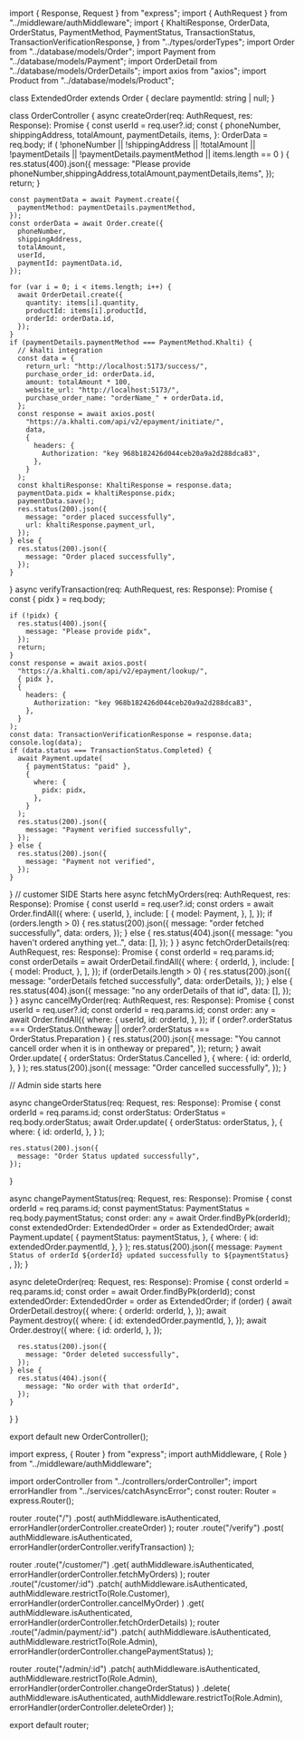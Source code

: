 <!-- Change order,payment order status[admin] and more -->

<!-- add  changeOrderStatus , changePaymentStatus,deleteOrder admin side controller in orderController.ts-->

import { Response, Request } from "express";
import { AuthRequest } from "../middleware/authMiddleware";
import {
KhaltiResponse,
OrderData,
OrderStatus,
PaymentMethod,
PaymentStatus,
TransactionStatus,
TransactionVerificationResponse,
} from "../types/orderTypes";
import Order from "../database/models/Order";
import Payment from "../database/models/Payment";
import OrderDetail from "../database/models/OrderDetails";
import axios from "axios";
import Product from "../database/models/Product";

<!-- add this -->

class ExtendedOrder extends Order {
declare paymentId: string | null;
}

class OrderController {
async createOrder(req: AuthRequest, res: Response): Promise<void> {
const userId = req.user?.id;
const {
phoneNumber,
shippingAddress,
totalAmount,
paymentDetails,
items,
}: OrderData = req.body;
if (
!phoneNumber ||
!shippingAddress ||
!totalAmount ||
!paymentDetails ||
!paymentDetails.paymentMethod ||
items.length == 0
) {
res.status(400).json({
message:
"Please provide phoneNumber,shippingAddress,totalAmount,paymentDetails,items",
});
return;
}

    const paymentData = await Payment.create({
      paymentMethod: paymentDetails.paymentMethod,
    });
    const orderData = await Order.create({
      phoneNumber,
      shippingAddress,
      totalAmount,
      userId,
      paymentId: paymentData.id,
    });

    for (var i = 0; i < items.length; i++) {
      await OrderDetail.create({
        quantity: items[i].quantity,
        productId: items[i].productId,
        orderId: orderData.id,
      });
    }
    if (paymentDetails.paymentMethod === PaymentMethod.Khalti) {
      // khalti integration
      const data = {
        return_url: "http://localhost:5173/success/",
        purchase_order_id: orderData.id,
        amount: totalAmount * 100,
        website_url: "http://localhost:5173/",
        purchase_order_name: "orderName_" + orderData.id,
      };
      const response = await axios.post(
        "https://a.khalti.com/api/v2/epayment/initiate/",
        data,
        {
          headers: {
            Authorization: "key 968b182426d044ceb20a9a2d288dca83",
          },
        }
      );
      const khaltiResponse: KhaltiResponse = response.data;
      paymentData.pidx = khaltiResponse.pidx;
      paymentData.save();
      res.status(200).json({
        message: "order placed successfully",
        url: khaltiResponse.payment_url,
      });
    } else {
      res.status(200).json({
        message: "Order placed successfully",
      });
    }

}
async verifyTransaction(req: AuthRequest, res: Response): Promise<void> {
const { pidx } = req.body;

    if (!pidx) {
      res.status(400).json({
        message: "Please provide pidx",
      });
      return;
    }
    const response = await axios.post(
      "https://a.khalti.com/api/v2/epayment/lookup/",
      { pidx },
      {
        headers: {
          Authorization: "key 968b182426d044ceb20a9a2d288dca83",
        },
      }
    );
    const data: TransactionVerificationResponse = response.data;
    console.log(data);
    if (data.status === TransactionStatus.Completed) {
      await Payment.update(
        { paymentStatus: "paid" },
        {
          where: {
            pidx: pidx,
          },
        }
      );
      res.status(200).json({
        message: "Payment verified successfully",
      });
    } else {
      res.status(200).json({
        message: "Payment not verified",
      });
    }

}
// customer SIDE Starts here
async fetchMyOrders(req: AuthRequest, res: Response): Promise<void> {
const userId = req.user?.id;
const orders = await Order.findAll({
where: {
userId,
},
include: [
{
model: Payment,
},
],
});
if (orders.length > 0) {
res.status(200).json({
message: "order fetched successfully",
data: orders,
});
} else {
res.status(404).json({
message: "you haven't ordered anything yet..",
data: [],
});
}
}
async fetchOrderDetails(req: AuthRequest, res: Response): Promise<void> {
const orderId = req.params.id;
const orderDetails = await OrderDetail.findAll({
where: {
orderId,
},
include: [
{
model: Product,
},
],
});
if (orderDetails.length > 0) {
res.status(200).json({
message: "orderDetails fetched successfully",
data: orderDetails,
});
} else {
res.status(404).json({
message: "no any orderDetails of that id",
data: [],
});
}
}
async cancelMyOrder(req: AuthRequest, res: Response): Promise<void> {
const userId = req.user?.id;
const orderId = req.params.id;
const order: any = await Order.findAll({
where: {
userId,
id: orderId,
},
});
if (
order?.orderStatus === OrderStatus.Ontheway ||
order?.orderStatus === OrderStatus.Preparation
) {
res.status(200).json({
message: "You cannot cancell order when it is in ontheway or prepared",
});
return;
}
await Order.update(
{ orderStatus: OrderStatus.Cancelled },
{
where: {
id: orderId,
},
}
);
res.status(200).json({
message: "Order cancelled successfully",
});
}

<!-- add this section -->

// Admin side starts here

async changeOrderStatus(req: Request, res: Response): Promise<void> {
const orderId = req.params.id;
const orderStatus: OrderStatus = req.body.orderStatus;
await Order.update(
{
orderStatus: orderStatus,
},
{
where: {
id: orderId,
},
}
);

    res.status(200).json({
      message: "Order Status updated successfully",
    });

}

async changePaymentStatus(req: Request, res: Response): Promise<void> {
const orderId = req.params.id;
const paymentStatus: PaymentStatus = req.body.paymentStatus;
const order: any = await Order.findByPk(orderId);
const extendedOrder: ExtendedOrder = order as ExtendedOrder;
await Payment.update(
{
paymentStatus: paymentStatus,
},
{
where: {
id: extendedOrder.paymentId,
},
}
);
res.status(200).json({
message: `Payment Status of orderId ${orderId} updated successfully to ${paymentStatus} `,
});
}

async deleteOrder(req: Request, res: Response): Promise<void> {
const orderId = req.params.id;
const order = await Order.findByPk(orderId);
const extendedOrder: ExtendedOrder = order as ExtendedOrder;
if (order) {
await OrderDetail.destroy({
where: {
orderId: orderId,
},
});
await Payment.destroy({
where: {
id: extendedOrder.paymentId,
},
});
await Order.destroy({
where: {
id: orderId,
},
});

      res.status(200).json({
        message: "Order deleted successfully",
      });
    } else {
      res.status(404).json({
        message: "No order with that orderId",
      });
    }

}
}

export default new OrderController();

<!-- add  changeOrderStatus, changePaymentStatus,deleteOrder admin side route in orderRoute -->

import express, { Router } from "express";
import authMiddleware, { Role } from "../middleware/authMiddleware";

import orderController from "../controllers/orderController";
import errorHandler from "../services/catchAsyncError";
const router: Router = express.Router();

router
.route("/")
.post(
authMiddleware.isAuthenticated,
errorHandler(orderController.createOrder)
);
router
.route("/verify")
.post(
authMiddleware.isAuthenticated,
errorHandler(orderController.verifyTransaction)
);

router
.route("/customer/")
.get(
authMiddleware.isAuthenticated,
errorHandler(orderController.fetchMyOrders)
);
router
.route("/customer/:id")
.patch(
authMiddleware.isAuthenticated,
authMiddleware.restrictTo(Role.Customer),
errorHandler(orderController.cancelMyOrder)
)
.get(
authMiddleware.isAuthenticated,
errorHandler(orderController.fetchOrderDetails)
);
router
.route("/admin/payment/:id")
.patch(
authMiddleware.isAuthenticated,
authMiddleware.restrictTo(Role.Admin),
errorHandler(orderController.changePaymentStatus)
);

router
.route("/admin/:id")
.patch(
authMiddleware.isAuthenticated,
authMiddleware.restrictTo(Role.Admin),
errorHandler(orderController.changeOrderStatus)
)
.delete(
authMiddleware.isAuthenticated,
authMiddleware.restrictTo(Role.Admin),
errorHandler(orderController.deleteOrder)
);

export default router;
